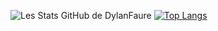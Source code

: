 ![Les Stats GitHub de DylanFaure](https://github-readme-stats.vercel.app/api?username=DylanFaure&count_private=true&show_icons=true&include_all_commits=true&theme=radical)
[![Top Langs](https://github-readme-stats.vercel.app/api/top-langs/?username=DylanFaure&theme=radical)](https://github.com/DylanFaure/github-readme-stats)
